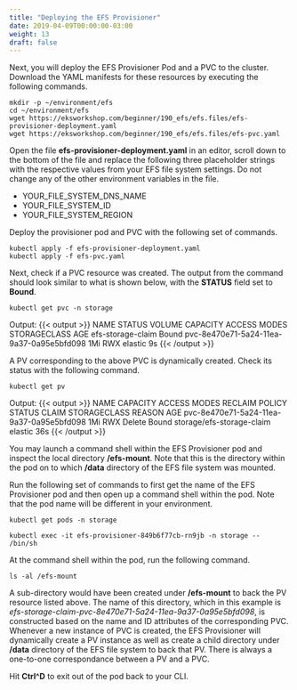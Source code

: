 ```yaml
---
title: "Deploying the EFS Provisioner"
date: 2019-04-09T00:00:00-03:00
weight: 13
draft: false
---
```


Next, you will deploy the EFS Provisioner Pod and a PVC to the cluster. Download the YAML manifests for these resources by executing the following commands.
```
mkdir -p ~/environment/efs
cd ~/environment/efs
wget https://eksworkshop.com/beginner/190_efs/efs.files/efs-provisioner-deployment.yaml
wget https://eksworkshop.com/beginner/190_efs/efs.files/efs-pvc.yaml
```

Open the file **efs-provisioner-deployment.yaml** in an editor, scroll down to the bottom of the file and replace the following three placeholder strings with the respective values from your EFS file system settings. Do not change any of the other environment variables in the file.

- YOUR_FILE_SYSTEM_DNS_NAME
- YOUR_FILE_SYSTEM_ID 
- YOUR_FILE_SYSTEM_REGION

Deploy the provisioner pod and PVC with the following set of commands.
```
kubectl apply -f efs-provisioner-deployment.yaml
kubectl apply -f efs-pvc.yaml
```

Next, check if a PVC resource was created. The output from the command should look similar to what is shown below, with the **STATUS** field set to **Bound**.
```
kubectl get pvc -n storage
```
Output: 
{{< output >}}
NAME                STATUS   VOLUME                                     CAPACITY   ACCESS MODES   STORAGECLASS   AGE
efs-storage-claim   Bound    pvc-8e470e71-5a24-11ea-9a37-0a95e5bfd098   1Mi        RWX            elastic        9s
{{< /output >}}

A PV corresponding to the above PVC is dynamically created. Check its status with the following command.
```
kubectl get pv
```
Output: 
{{< output >}}
NAME                                       CAPACITY   ACCESS MODES   RECLAIM POLICY   STATUS   CLAIM                       STORAGECLASS   REASON   AGE
pvc-8e470e71-5a24-11ea-9a37-0a95e5bfd098   1Mi        RWX            Delete           Bound    storage/efs-storage-claim   elastic                 36s
{{< /output >}}


You may launch a command shell within the EFS Provisioner pod and inspect the local directory **/efs-mount**. Note that this is the directory within the pod on to which **/data** directory of the EFS file system was mounted.

Run the following set of commands to first get the name of the EFS Provisioner pod and then open up a command shell within the pod. Note that the pod name will be different in your environment.
```
kubectl get pods -n storage
```
```
kubectl exec -it efs-provisioner-849b6f77cb-rn9jb -n storage -- /bin/sh
```

At the command shell within the pod, run the following command.
```
ls -al /efs-mount
```
A sub-directory would have been created under **/efs-mount** to back the PV resource listed above. The name of this directory, which in this example is *efs-storage-claim-pvc-8e470e71-5a24-11ea-9a37-0a95e5bfd098*, is constructed based on the name and ID attributes of the corresponding PVC. Whenever a new instance of PVC is created, the EFS Provisioner will dynamically create a PV instance as well as create a child directory under **/data** directory of the EFS file system to back that PV. There is always a one-to-one correspondance between a PV and a PVC. 

Hit **Ctrl^D** to exit out of the pod back to your CLI.



